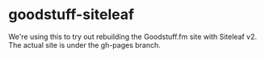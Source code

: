 # goodstuff-siteleaf

We're using this to try out rebuilding the Goodstuff.fm site with Siteleaf v2. The actual site is under the gh-pages branch.
